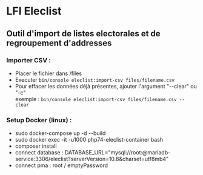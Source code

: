 # LFI Eleclist
## Outil d'import de listes electorales et de regroupement d'addresses

### Importer CSV :
- Placer le fichier dans /files
- Executer `bin/console eleclist:import-csv files/filename.csv`
- Pour effacer les données déjà présentes, ajouter l'argument "--clear" ou "-c"  
exemple : `bin/console eleclist:import-csv files/filename.csv --clear`

### Setup Docker (linux) :
- sudo docker-compose up -d --build
- sudo docker exec -it -u1000 php74-eleclist-container bash
- composer install
- connect database : DATABASE_URL="mysql://root:@mariadb-service:3306/eleclist?serverVersion=10.8&charset=utf8mb4"
- connect pma : root / emptyPassword
